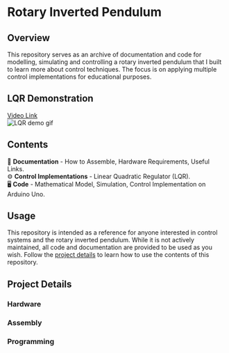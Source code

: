 # Rotary Inverted Pendulum
## Overview
This repository serves as an archive of documentation and code for modelling, simulating and controlling a rotary inverted pendulum that I built to learn more about control techniques. The focus is on applying multiple control implementations for educational purposes.

## LQR Demonstration
[Video Link](media/rotary_inverted_pendulum_demo_lqr.mp4) \
![LQR demo gif](media/rotary_inverted_pendulum_demo_lqr.gif)

## Contents
📖 **Documentation** - How to Assemble, Hardware Requirements, Useful Links. \
⚙️ **Control Implementations** - Linear Quadratic Regulator (LQR). \
🖥️ **Code** - Mathematical Model, Simulation, Control Implementation on Arduino Uno.

## Usage 
This repository is intended as a reference for anyone interested in control systems and the rotary inverted pendulum. While it is not actively maintained, all code and documentation are provided to be used as you wish. Follow the [project details](#projectdetails) to learn how to use the contents of this repository.

## Project Details <a id='projectdetails'></a>
### Hardware
### Assembly
### Programming



